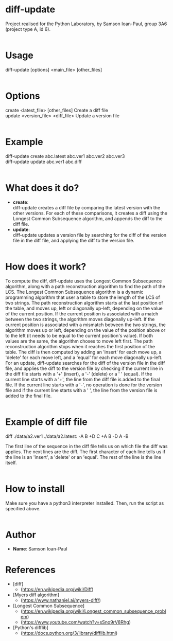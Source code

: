# diff-update
Project realised for the Python Laboratory, 
by Samson Ioan-Paul, group 3A6 (project type A, id 6). <br> <br>

# Usage
diff-update [options] <main_file> [other_files] <br> <br>

# Options
create <latest_file> [other_files]  Create a diff file <br>
update <version_file> <diff_file>  Update a version file <br> <br>

# Example
diff-update create abc.latest abc.ver1 abc.ver2 abc.ver3 <br>
diff-update update abc.ver1 abc.diff <br> <br>

# What does it do?
* __create__: <br>
diff-update creates a diff file by comparing the latest version with the other versions.
For each of these comparisons, it creates a diff using the Longest Common Subsequence algorithm,
and appends the diff to the diff file.<br>
* __update__: <br>
diff-update updates a version file by searching for the diff of the version file in the diff file,
and applying the diff to the version file.<br> <br>

# How does it work?
To compute the diff, diff-update uses the Longest Common Subsequence algorithm, along with a path reconstruction
algorithm to find the path of the LCS. The Longest Common Subsequence algorithm is a dynamic programming algorithm
that user a table to store the length of the LCS of two strings. The path reconstruction algorithm starts at the last
position of the table, and moves up, left or diagonally up-left, depending on the value of the current position.
If the current position is associated with a match between the two strings, the algorithm moves diagonally up-left.
If the current position is associated with a mismatch between the two strings, the algorithm moves up or left, depending
on the value of the position above or to the left (it needs to be equal to the current position's value). If both values
are the same, the algorithm choses to move left first. The path reconstruction algorithm stops when it reaches the first
position of the table. The diff is then computed by adding an 'insert' for each move up, a 'delete' for each move left, 
and a 'equal' for each move diagonally up-left. <br>
For an update, diff-update searches for the diff of the version file in the diff file, and applies the diff to the version file
by checking if the current line in the diff file starts with a '+' (insert), a '-' (delete) or a ' ' (equal). If the current
line starts with a '+', the line from the diff file is added to the final file. If the current line starts with a '-', no operation is
done for the version file and if the current line starts with a ' ', the line from the version file is added to the final file. <br> <br>

# Example of diff file
diff ./data/a2.ver1 ./data/a2.latest:
-A
 B
+D
 C
+A
 B
-D
 A
-B

The first line of the sequence in the diff file tells us on which file the diff was applies.
The next lines are the diff. The first character of each line tells us if the line is an 'insert', a 'delete' or an 'equal'.
The rest of the line is the line itself. <br> <br>

# How to install
Make sure you have a python3 interpreter installed. Then, run the script as specified above. <br> <br>

# Author
* __Name__: Samson Ioan-Paul

# References
* [diff]
  * (https://en.wikipedia.org/wiki/Diff)
* [Myers diff algorithm] 
  * (https://www.nathaniel.ai/myers-diff/)
* [Longest Common Subsequence]
  * (https://en.wikipedia.org/wiki/Longest_common_subsequence_problem)
  * (https://www.youtube.com/watch?v=sSno9rV8Rhg)
* [Python's difflib]
  * (https://docs.python.org/3/library/difflib.html)


